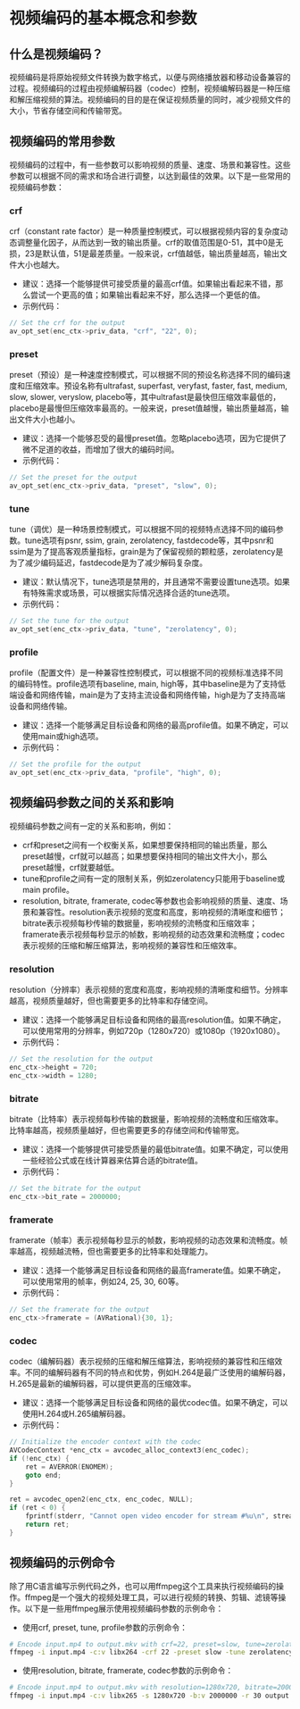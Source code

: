 # 视频编码的基本概念和参数

## 什么是视频编码？

视频编码是将原始视频文件转换为数字格式，以便与网络播放器和移动设备兼容的过程。视频编码的过程由视频编解码器（codec）控制，视频编解码器是一种压缩和解压缩视频的算法。视频编码的目的是在保证视频质量的同时，减少视频文件的大小，节省存储空间和传输带宽。

## 视频编码的常用参数

视频编码的过程中，有一些参数可以影响视频的质量、速度、场景和兼容性。这些参数可以根据不同的需求和场合进行调整，以达到最佳的效果。以下是一些常用的视频编码参数：

### crf

crf（constant rate factor）是一种质量控制模式，可以根据视频内容的复杂度动态调整量化因子，从而达到一致的输出质量。crf的取值范围是0-51，其中0是无损，23是默认值，51是最差质量。一般来说，crf值越低，输出质量越高，输出文件大小也越大。

- 建议：选择一个能够提供可接受质量的最高crf值。如果输出看起来不错，那么尝试一个更高的值；如果输出看起来不好，那么选择一个更低的值。
- 示例代码：

```c
// Set the crf for the output
av_opt_set(enc_ctx->priv_data, "crf", "22", 0);
```

### preset

preset（预设）是一种速度控制模式，可以根据不同的预设名称选择不同的编码速度和压缩效率。预设名称有ultrafast, superfast, veryfast, faster, fast, medium, slow, slower, veryslow, placebo等，其中ultrafast是最快但压缩效率最低的，placebo是最慢但压缩效率最高的。一般来说，preset值越慢，输出质量越高，输出文件大小也越小。

- 建议：选择一个能够忍受的最慢preset值。忽略placebo选项，因为它提供了微不足道的收益，而增加了很大的编码时间。
- 示例代码：

```c
// Set the preset for the output
av_opt_set(enc_ctx->priv_data, "preset", "slow", 0);
```

### tune

tune（调优）是一种场景控制模式，可以根据不同的视频特点选择不同的编码参数。tune选项有psnr, ssim, grain, zerolatency, fastdecode等，其中psnr和ssim是为了提高客观质量指标，grain是为了保留视频的颗粒感，zerolatency是为了减少编码延迟，fastdecode是为了减少解码复杂度。

- 建议：默认情况下，tune选项是禁用的，并且通常不需要设置tune选项。如果有特殊需求或场景，可以根据实际情况选择合适的tune选项。
- 示例代码：

```c
// Set the tune for the output
av_opt_set(enc_ctx->priv_data, "tune", "zerolatency", 0);
```

### profile

profile（配置文件）是一种兼容性控制模式，可以根据不同的视频标准选择不同的编码特性。profile选项有baseline, main, high等，其中baseline是为了支持低端设备和网络传输，main是为了支持主流设备和网络传输，high是为了支持高端设备和网络传输。

- 建议：选择一个能够满足目标设备和网络的最高profile值。如果不确定，可以使用main或high选项。
- 示例代码：

```c
// Set the profile for the output
av_opt_set(enc_ctx->priv_data, "profile", "high", 0);
```

## 视频编码参数之间的关系和影响

视频编码参数之间有一定的关系和影响，例如：

- crf和preset之间有一个权衡关系，如果想要保持相同的输出质量，那么preset越慢，crf就可以越高；如果想要保持相同的输出文件大小，那么preset越慢，crf就要越低。
- tune和profile之间有一定的限制关系，例如zerolatency只能用于baseline或main profile。
- resolution, bitrate, framerate, codec等参数也会影响视频的质量、速度、场景和兼容性。resolution表示视频的宽度和高度，影响视频的清晰度和细节；bitrate表示视频每秒传输的数据量，影响视频的流畅度和压缩效率；framerate表示视频每秒显示的帧数，影响视频的动态效果和流畅度；codec表示视频的压缩和解压缩算法，影响视频的兼容性和压缩效率。

### resolution

resolution（分辨率）表示视频的宽度和高度，影响视频的清晰度和细节。分辨率越高，视频质量越好，但也需要更多的比特率和存储空间。

- 建议：选择一个能够满足目标设备和网络的最高resolution值。如果不确定，可以使用常用的分辨率，例如720p（1280x720）或1080p（1920x1080）。
- 示例代码：

```c
// Set the resolution for the output
enc_ctx->height = 720;
enc_ctx->width = 1280;
```

### bitrate

bitrate（比特率）表示视频每秒传输的数据量，影响视频的流畅度和压缩效率。比特率越高，视频质量越好，但也需要更多的存储空间和传输带宽。

- 建议：选择一个能够提供可接受质量的最低bitrate值。如果不确定，可以使用一些经验公式或在线计算器来估算合适的bitrate值。
- 示例代码：

```c
// Set the bitrate for the output
enc_ctx->bit_rate = 2000000;
```

### framerate

framerate（帧率）表示视频每秒显示的帧数，影响视频的动态效果和流畅度。帧率越高，视频越流畅，但也需要更多的比特率和处理能力。

- 建议：选择一个能够满足目标设备和网络的最高framerate值。如果不确定，可以使用常用的帧率，例如24, 25, 30, 60等。
- 示例代码：

```c
// Set the framerate for the output
enc_ctx->framerate = (AVRational){30, 1};
```

### codec

codec（编解码器）表示视频的压缩和解压缩算法，影响视频的兼容性和压缩效率。不同的编解码器有不同的特点和优势，例如H.264是最广泛使用的编解码器，H.265是最新的编解码器，可以提供更高的压缩效率。

- 建议：选择一个能够满足目标设备和网络的最优codec值。如果不确定，可以使用H.264或H.265编解码器。
- 示例代码：

```c
// Initialize the encoder context with the codec
AVCodecContext *enc_ctx = avcodec_alloc_context3(enc_codec);
if (!enc_ctx) {
    ret = AVERROR(ENOMEM);
    goto end;
}

ret = avcodec_open2(enc_ctx, enc_codec, NULL);
if (ret < 0) {
    fprintf(stderr, "Cannot open video encoder for stream #%u\n", stream_index);
    return ret;
}
```

## 视频编码的示例命令

除了用C语言编写示例代码之外，也可以用ffmpeg这个工具来执行视频编码的操作。ffmpeg是一个强大的视频处理工具，可以进行视频的转换、剪辑、滤镜等操作。以下是一些用ffmpeg展示使用视频编码参数的示例命令：

- 使用crf, preset, tune, profile参数的示例命令：

```bash
# Encode input.mp4 to output.mkv with crf=22, preset=slow, tune=zerolatency, profile=high
ffmpeg -i input.mp4 -c:v libx264 -crf 22 -preset slow -tune zerolatency -profile:v high output.mkv
```

- 使用resolution, bitrate, framerate, codec参数的示例命令：

```bash
# Encode input.mp4 to output.mkv with resolution=1280x720, bitrate=2000000, framerate=30, codec=libx265
ffmpeg -i input.mp4 -c:v libx265 -s 1280x720 -b:v 2000000 -r 30 output.mkv
```